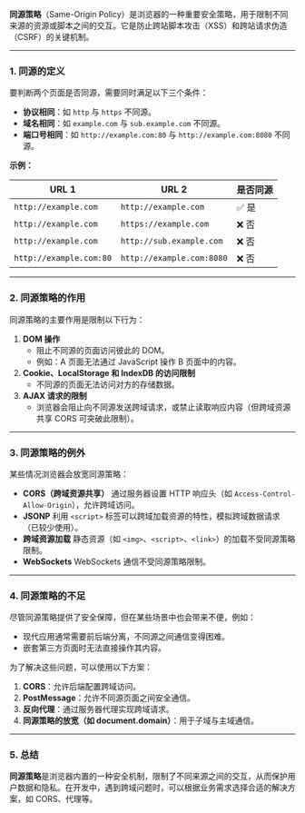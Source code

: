 **同源策略**（Same-Origin Policy）是浏览器的一种重要安全策略，用于限制不同来源的资源或脚本之间的交互。它是防止跨站脚本攻击（XSS）和跨站请求伪造（CSRF）的关键机制。

------

### **1. 同源的定义**

要判断两个页面是否同源，需要同时满足以下三个条件：

- **协议相同**：如 `http` 与 `https` 不同源。
- **域名相同**：如 `example.com` 与 `sub.example.com` 不同源。
- **端口号相同**：如 `http://example.com:80` 与 `http://example.com:8080` 不同源。

**示例：**

| URL 1                   | URL 2                     | 是否同源 |
| ----------------------- | ------------------------- | -------- |
| `http://example.com`    | `http://example.com`      | ✅ 是     |
| `http://example.com`    | `https://example.com`     | ❌ 否     |
| `http://example.com`    | `http://sub.example.com`  | ❌ 否     |
| `http://example.com:80` | `http://example.com:8080` | ❌ 否     |

------

### **2. 同源策略的作用**

同源策略的主要作用是限制以下行为：

1. **DOM 操作**
   - 阻止不同源的页面访问彼此的 DOM。
   - 例如：A 页面无法通过 JavaScript 操作 B 页面中的内容。
2. **Cookie、LocalStorage 和 IndexDB 的访问限制**
   - 不同源的页面无法访问对方的存储数据。
3. **AJAX 请求的限制**
   - 浏览器会阻止向不同源发送跨域请求，或禁止读取响应内容（但跨域资源共享 CORS 可突破此限制）。

------

### **3. 同源策略的例外**

某些情况浏览器会放宽同源策略：

- **CORS（跨域资源共享）**
   通过服务器设置 HTTP 响应头（如 `Access-Control-Allow-Origin`），允许跨域访问。
- **JSONP**
   利用 `<script>` 标签可以跨域加载资源的特性，模拟跨域数据请求（已较少使用）。
- **跨域资源加载**
   静态资源（如 `<img>`、`<script>`、`<link>`）的加载不受同源策略限制。
- **WebSockets**
   WebSockets 通信不受同源策略限制。

------

### **4. 同源策略的不足**

尽管同源策略提供了安全保障，但在某些场景中也会带来不便，例如：

- 现代应用通常需要前后端分离，不同源之间通信变得困难。
- 嵌套第三方页面时无法直接操作其内容。

为了解决这些问题，可以使用以下方案：

1. **CORS**：允许后端配置跨域访问。
2. **PostMessage**：允许不同源页面之间安全通信。
3. **反向代理**：通过服务器代理实现跨域请求。
4. **同源策略的放宽（如 document.domain）**：用于子域与主域通信。

------

### **5. 总结**

**同源策略**是浏览器内置的一种安全机制，限制了不同来源之间的交互，从而保护用户数据和隐私。在开发中，遇到跨域问题时，可以根据业务需求选择合适的解决方案，如 CORS、代理等。